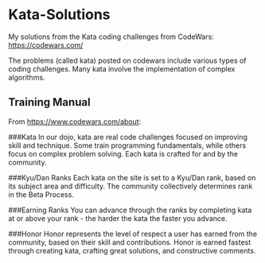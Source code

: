 # Kata-Solutions
My solutions from the Kata coding challenges from CodeWars: https://codewars.com/

The problems (called kata) posted on codewars include various types of coding challenges. Many kata involve the implementation of complex algorithms.

## Training Manual
From https://www.codewars.com/about:

###Kata
In our dojo, kata are real code challenges focused on improving skill and technique. Some train programming fundamentals, while others focus on complex problem solving. Each kata is crafted for and by the community.

###Kyu/Dan Ranks
Each kata on the site is set to a Kyu/Dan rank, based on its subject area and difficulty. The community collectively determines rank in the Beta Process.

###Earning Ranks
You can advance through the ranks by completing kata at or above your rank - the harder the kata the faster you advance.

###Honor
Honor represents the level of respect a user has earned from the community, based on their skill and contributions. Honor is earned fastest through creating kata, crafting great solutions, and constructive comments.
